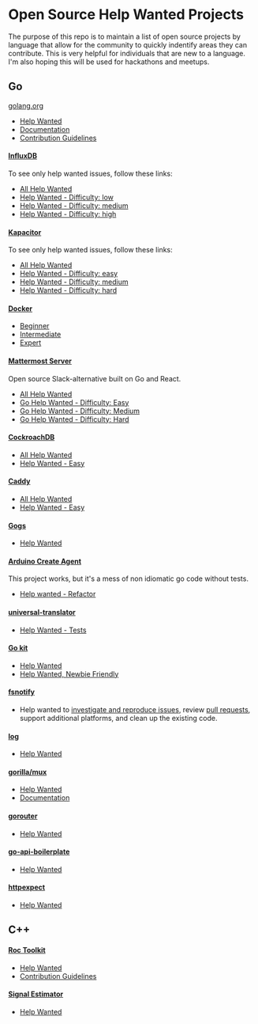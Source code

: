# Open Source Help Wanted Projects

The purpose of this repo is to maintain a list of open source projects by language that allow for the community to quickly indentify areas they can contribute.  This is very helpful for individuals that are new to a language.  I'm also hoping this will be used for hackathons and meetups.

## Go
[golang.org](http://golang.org)

- [Help Wanted](https://github.com/golang/go/labels/help%20wanted)
- [Documentation](https://github.com/golang/go/issues?q=is%3Aopen+is%3Aissue+label%3ADocumentation)
- [Contribution Guidelines](https://golang.org/doc/contribute.html)

#### [InfluxDB](http://github.com/influxdata/influxdb)
To see only help wanted issues, follow these links:

- [All Help Wanted](https://github.com/influxdata/influxdb/issues?q=is%3Aopen+is%3Aissue+label%3Astatus%2Fhelp-wanted)
- [Help Wanted - Difficulty: low](https://github.com/influxdata/influxdb/issues?q=is%3Aopen+is%3Aissue+label%3Astatus%2Fhelp-wanted+label%3Adifficulty%2Flow)
- [Help Wanted - Difficulty: medium](https://github.com/influxdata/influxdb/issues?q=is%3Aopen+is%3Aissue+label%3Astatus%2Fhelp-wanted+label%3Adifficulty%2Fmedium)
- [Help Wanted - Difficulty: high](https://github.com/influxdata/influxdb/issues?q=is%3Aopen+is%3Aissue+label%3Astatus%2Fhelp-wanted+label%3Adifficulty%2Fhigh)

#### [Kapacitor](http://github.com/influxdata/kapacitor)
To see only help wanted issues, follow these links:

- [All Help Wanted](https://github.com/influxdata/kapacitor/labels/help%20wanted)
- [Help Wanted - Difficulty: easy](https://github.com/influxdata/kapacitor/labels/difficulty-easy)
- [Help Wanted - Difficulty: medium](https://github.com/influxdata/kapacitor/labels/difficulty-medium)
- [Help Wanted - Difficulty: hard](https://github.com/influxdata/kapacitor/labels/difficulty-hard)

#### [Docker](https://github.com/docker/docker)
- [Beginner](https://github.com/docker/docker/issues?q=is%3Aopen+is%3Aissue+label%3Aexp%2Fbeginner)
- [Intermediate](https://github.com/docker/docker/issues?q=is%3Aopen+is%3Aissue+label%3Aexp%2Fintermediate)
- [Expert](https://github.com/docker/docker/issues?q=is%3Aopen+is%3Aissue+label%3Aexp%2Fexpert)

#### [Mattermost Server](https://github.com/mattermost/mattermost-server)

Open source Slack-alternative built on Go and React.
- [All Help Wanted](https://mattermost.com/pl/help-wanted)
- [Go Help Wanted - Difficulty: Easy](https://github.com/mattermost/mattermost-server/issues?q=is%3Aissue+is%3Aopen+label%3ADifficulty%2F1%3AEasy+label%3A%22Tech%2FGo%22)
- [Go Help Wanted - Difficulty: Medium](https://github.com/mattermost/mattermost-server/issues?q=is%3Aissue+is%3Aopen+label%3ADifficulty%2F2%3AMedium+label%3A%22Tech%2FGo%22+)
- [Go Help Wanted - Difficulty: Hard](https://github.com/mattermost/mattermost-server/issues?q=is%3Aissue+is%3Aopen+label%3ADifficulty%2F3%3AHard+label%3A%22Tech%2FGo%22+)

#### [CockroachDB](https://github.com/cockroachdb/cockroach)
- [All Help Wanted](https://github.com/cockroachdb/cockroach/labels/helpwanted)
- [Help Wanted - Easy](https://github.com/cockroachdb/cockroach/issues?q=is%3Aopen+label%3Ahelpwanted+label%3Aeasy)

#### [Caddy](https://github.com/mholt/caddy)
- [All Help Wanted](https://github.com/mholt/caddy/labels/help%20wanted)
- [Help Wanted - Easy](https://github.com/mholt/caddy/labels/easy)

#### [Gogs](https://github.com/gogits/gogs)
- [Help Wanted](https://github.com/gogits/gogs/issues?q=is%3Aopen+is%3Aissue+label%3A%22help+wanted%22)

#### [Arduino Create Agent](https://github.com/arduino/arduino-create-agent)
This project works, but it's a mess of non idiomatic go code without tests.
- [Help wanted - Refactor](https://github.com/arduino/arduino-create-agent/issues/3)

#### [universal-translator](https://github.com/go-playground/universal-translator)
- [Help Wanted - Tests](https://github.com/go-playground/universal-translator/issues/1)

#### [Go kit](https://github.com/go-kit/kit)
- [Help Wanted](https://github.com/go-kit/kit/issues?q=is%3Aissue+is%3Aopen+label%3A%22help+wanted%22)
- [Help Wanted, Newbie Friendly](https://github.com/go-kit/kit/issues?utf8=✓&q=is%3Aissue+is%3Aopen+label%3A"help+wanted"+label%3A"newbie+friendly")

#### [fsnotify](https://github.com/fsnotify/fsnotify)

- Help wanted to [investigate and reproduce issues](https://github.com/fsnotify/fsnotify/issues?q=is%3Aissue+is%3Aopen+label%3Ainvestigate), review [pull requests](https://github.com/fsnotify/fsnotify/pulls), support additional platforms, and clean up the existing code.

#### [log](https://github.com/go-playground/log)
- [Help Wanted](https://github.com/go-playground/log/issues/1)

#### [gorilla/mux](https://github.com/gorilla/mux)
- [Help Wanted](https://github.com/gorilla/mux/labels/helpwanted)
- [Documentation](https://github.com/gorilla/mux/labels/documentation)

#### [gorouter](https://github.com/vardius/gorouter)
- [Help Wanted](https://github.com/vardius/gorouter/labels/help%20wanted)

#### [go-api-boilerplate](https://github.com/vardius/go-api-boilerplate)
- [Help Wanted](https://github.com/vardius/go-api-boilerplate/labels/help%20wanted)

#### [httpexpect](https://github.com/gavv/httpexpect)
- [Help Wanted](https://github.com/gavv/httpexpect/labels/help%20wanted)

## C++

#### [Roc Toolkit](https://roc-streaming.org/)
- [Help Wanted](https://github.com/roc-streaming/roc-toolkit/labels/help%20wanted)
- [Contribution Guidelines](https://roc-streaming.org/toolkit/docs/development/contribution_guidelines.html)

#### [Signal Estimator](https://github.com/gavv/signal-estimator)
- [Help Wanted](https://github.com/gavv/signal-estimator/labels/help%20wanted)
